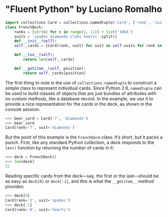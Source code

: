 # "Fluent Python" by Luciano Romalho

```python
import collections Card = collections.namedtuple('Card', ['rank', 'suit'])
class FrenchDeck:     
    ranks = [str(n) for n in range(2, 11)] + list('JQKA')     
    suits = 'spades diamonds clubs hearts'.split()     
    def __init__(self):         
    self._cards = [Card(rank, suit) for suit in self.suits for rank in self.ranks]     

    def __len__(self):         
        return len(self._cards)     

    def __getitem__(self, position):         
        return self._cards[position]
```

The first thing to note is the use of `collections.namedtuple` to construct a simple class to represent individual cards. Since Python 2.6, `namedtuple` can be used to build classes of objects that are just bundles of attributes with no custom methods, like a database record. In the example, we use it to provide a nice representation for the cards in the deck, as shown in the console session:

```python
>>> beer_card = Card('7', 'diamonds')
>>> beer_card
Card(rank='7', suit='diamonds')
```
But the point of this example is the `FrenchDeck` class. It’s short, but it packs a punch. First, like any standard Python collection, a deck responds to the `len()` function by returning the number of cards in it:

```python
>>> deck = FrenchDeck()
>>> len(deck)
52
```

Reading specific cards from the deck—say, the first or the last—should be as easy as `deck[0]` or `deck[-1]`, and this is what the `__getitem__` method provides:
```python
>>> deck[0]
Card(rank='2', suit='spades')
>>> deck[-1]
Card(rank='A', suit='hearts')
```
